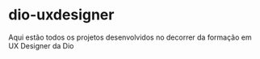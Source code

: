 # dio-uxdesigner
Aqui estão todos os projetos desenvolvidos no decorrer da formação em UX Designer da Dio

